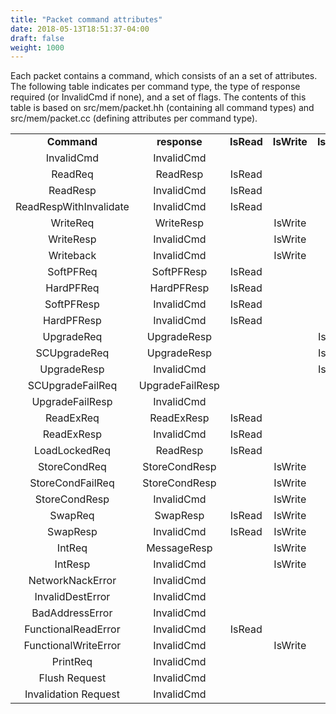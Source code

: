 ```yaml
---
title: "Packet command attributes"
date: 2018-05-13T18:51:37-04:00
draft: false
weight: 1000
---
```


Each packet contains a command, which consists of an a set of
attributes. The following table indicates per command type, the type of
response required (or InvalidCmd if none), and a set of flags. The
contents of this table is based on src/mem/packet.hh (containing all
command types) and src/mem/packet.cc (defining attributes per command
type).

|                        |                 |            |             |               |                  |                    |               |                |                   |                  |                  |            |             |             |             |             |
| :--------------------: | :-------------: | :--------: | :---------: | :-----------: | :--------------: | :----------------: | :-----------: | :------------: | :---------------: | :--------------: | :--------------: | :--------: | :---------: | :---------: | :---------: | :---------: |
|      **Command**       |  **response**   | **IsRead** | **IsWrite** | **IsUpgrade** | **IsInvalidate** | **NeedsExclusive** | **IsRequest** | **IsResponse** | **NeedsResponse** | **IsSWPrefetch** | **IsHWPrefetch** | **IsLlsc** | **HasData** | **IsError** | **IsPrint** | **IsFlush** |
|       InvalidCmd       |   InvalidCmd    |            |             |               |                  |                    |               |                |                   |                  |                  |            |             |             |             |             |
|        ReadReq         |    ReadResp     |   IsRead   |             |               |                  |                    |   IsRequest   |                |   NeedsResponse   |                  |                  |            |             |             |             |             |
|        ReadResp        |   InvalidCmd    |   IsRead   |             |               |                  |                    |               |   IsResponse   |                   |                  |                  |            |   HasData   |             |             |             |
| ReadRespWithInvalidate |   InvalidCmd    |   IsRead   |             |               |   IsInvalidate   |                    |               |   IsResponse   |                   |                  |                  |            |   HasData   |             |             |             |
|        WriteReq        |    WriteResp    |            |   IsWrite   |               |                  |   NeedsExclusive   |   IsRequest   |                |   NeedsResponse   |                  |                  |            |   HasData   |             |             |             |
|       WriteResp        |   InvalidCmd    |            |   IsWrite   |               |                  |   NeedsExclusive   |               |   IsResponse   |                   |                  |                  |            |             |             |             |             |
|       Writeback        |   InvalidCmd    |            |   IsWrite   |               |                  |   NeedsExclusive   |   IsRequest   |                |                   |                  |                  |            |   HasData   |             |             |             |
|       SoftPFReq        |   SoftPFResp    |   IsRead   |             |               |                  |                    |   IsRequest   |                |   NeedsResponse   |   IsSWPrefetch   |                  |            |             |             |             |             |
|       HardPFReq        |   HardPFResp    |   IsRead   |             |               |                  |                    |   IsRequest   |                |   NeedsResponse   |                  |   IsHWPrefetch   |            |             |             |             |             |
|       SoftPFResp       |   InvalidCmd    |   IsRead   |             |               |                  |                    |               |   IsResponse   |                   |   IsSWPrefetch   |                  |            |   HasData   |             |             |             |
|       HardPFResp       |   InvalidCmd    |   IsRead   |             |               |                  |                    |               |   IsResponse   |                   |                  |   IsHWPrefetch   |            |   HasData   |             |             |             |
|       UpgradeReq       |   UpgradeResp   |            |             |   IsUpgrade   |   IsInvalidate   |   NeedsExclusive   |   IsRequest   |                |   NeedsResponse   |                  |                  |            |             |             |             |             |
|      SCUpgradeReq      |   UpgradeResp   |            |             |   IsUpgrade   |   IsInvalidate   |   NeedsExclusive   |   IsRequest   |                |   NeedsResponse   |                  |                  |   IsLlsc   |             |             |             |             |
|      UpgradeResp       |   InvalidCmd    |            |             |   IsUpgrade   |                  |   NeedsExclusive   |               |   IsResponse   |                   |                  |                  |            |             |             |             |             |
|    SCUpgradeFailReq    | UpgradeFailResp |            |             |               |   IsInvalidate   |   NeedsExclusive   |   IsRequest   |                |   NeedsResponse   |                  |                  |   IsLlsc   |             |             |             |             |
|    UpgradeFailResp     |   InvalidCmd    |            |             |               |                  |   NeedsExclusive   |               |   IsResponse   |                   |                  |                  |            |             |             |             |             |
|       ReadExReq        |   ReadExResp    |   IsRead   |             |               |   IsInvalidate   |   NeedsExclusive   |   IsRequest   |                |   NeedsResponse   |                  |                  |            |             |             |             |             |
|       ReadExResp       |   InvalidCmd    |   IsRead   |             |               |                  |   NeedsExclusive   |               |   IsResponse   |                   |                  |                  |            |   HasData   |             |             |             |
|     LoadLockedReq      |    ReadResp     |   IsRead   |             |               |                  |                    |   IsRequest   |                |   NeedsResponse   |                  |                  |   IsLlsc   |             |             |             |             |
|      StoreCondReq      |  StoreCondResp  |            |   IsWrite   |               |                  |   NeedsExclusive   |   IsRequest   |                |   NeedsResponse   |                  |                  |   IsLlsc   |   HasData   |             |             |             |
|    StoreCondFailReq    |  StoreCondResp  |            |   IsWrite   |               |                  |   NeedsExclusive   |   IsRequest   |                |   NeedsResponse   |                  |                  |   IsLlsc   |   HasData   |             |             |             |
|     StoreCondResp      |   InvalidCmd    |            |   IsWrite   |               |                  |   NeedsExclusive   |               |   IsResponse   |                   |                  |                  |   IsLlsc   |             |             |             |             |
|        SwapReq         |    SwapResp     |   IsRead   |   IsWrite   |               |                  |   NeedsExclusive   |   IsRequest   |                |   NeedsResponse   |                  |                  |            |   HasData   |             |             |             |
|        SwapResp        |   InvalidCmd    |   IsRead   |   IsWrite   |               |                  |   NeedsExclusive   |               |   IsResponse   |                   |                  |                  |            |   HasData   |             |             |             |
|         IntReq         |   MessageResp   |            |   IsWrite   |               |                  |                    |   IsRequest   |                |   NeedsResponse   |                  |                  |            |   HasData   |             |             |             |
|        IntResp         |   InvalidCmd    |            |   IsWrite   |               |                  |                    |               |   IsResponse   |                   |                  |                  |            |             |             |             |             |
|    NetworkNackError    |   InvalidCmd    |            |             |               |                  |                    |               |   IsResponse   |                   |                  |                  |            |             |   IsError   |             |             |
|    InvalidDestError    |   InvalidCmd    |            |             |               |                  |                    |               |   IsResponse   |                   |                  |                  |            |             |   IsError   |             |             |
|    BadAddressError     |   InvalidCmd    |            |             |               |                  |                    |               |   IsResponse   |                   |                  |                  |            |             |   IsError   |             |             |
|  FunctionalReadError   |   InvalidCmd    |   IsRead   |             |               |                  |                    |               |   IsResponse   |                   |                  |                  |            |             |   IsError   |             |             |
|  FunctionalWriteError  |   InvalidCmd    |            |   IsWrite   |               |                  |                    |               |   IsResponse   |                   |                  |                  |            |             |   IsError   |             |             |
|        PrintReq        |   InvalidCmd    |            |             |               |                  |                    |   IsRequest   |                |                   |                  |                  |            |             |             |   IsPrint   |             |
|     Flush Request      |   InvalidCmd    |            |             |               |                  |   NeedsExclusive   |   IsRequest   |                |                   |                  |                  |            |             |             |             |   IsFlush   |
|  Invalidation Request  |   InvalidCmd    |            |             |               |   IsInvalidate   |   NeedsExclusive   |   IsRequest   |                |                   |                  |                  |            |             |             |             |             |

